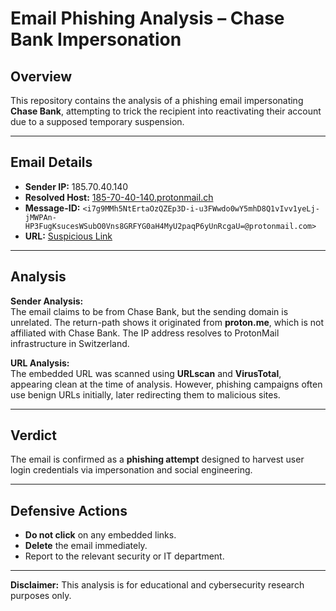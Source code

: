 # Email Phishing Analysis – Chase Bank Impersonation

## Overview
This repository contains the analysis of a phishing email impersonating **Chase Bank**, attempting to trick the recipient into reactivating their account due to a supposed temporary suspension.

---

## Email Details
- **Sender IP:** 185.70.40.140  
- **Resolved Host:** [185-70-40-140.protonmail.ch](http://185-70-40-140.protonmail.ch/)  
- **Message-ID:** `<i7g9MMh5NtErtaOzQZEp3D-i-u3FWwdo0wY5mhD8Q1vIvv1yeLj-jMWPAn-HP3FugKsucesWSubO0Vns8GRFYG0aH4MyU2paqP6yUnRcgaU=@protonmail.com>`  
- **URL:** [Suspicious Link](https://dsgo.to/CQECQECnpqY3NDSGtODt9ft2qtxzcXGUveTV5fRYmtYAZsQCnpqY3NDSGtODt9ft2qtxzcXGUveTV5fRYmtYAZsQCQECnpqY3NDSGtODt9ft2qtxzcXGUveTV5fRYmtYAZsQ)  

---

## Analysis

**Sender Analysis:**  
The email claims to be from Chase Bank, but the sending domain is unrelated. The return-path shows it originated from **proton.me**, which is not affiliated with Chase Bank. The IP address resolves to ProtonMail infrastructure in Switzerland.

**URL Analysis:**  
The embedded URL was scanned using **URLscan** and **VirusTotal**, appearing clean at the time of analysis. However, phishing campaigns often use benign URLs initially, later redirecting them to malicious sites.

---

## Verdict
The email is confirmed as a **phishing attempt** designed to harvest user login credentials via impersonation and social engineering.

---

## Defensive Actions
- **Do not click** on any embedded links.
- **Delete** the email immediately.
- Report to the relevant security or IT department.

---

**Disclaimer:** This analysis is for educational and cybersecurity research purposes only.
